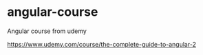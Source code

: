 # angular-course

Angular course from udemy

https://www.udemy.com/course/the-complete-guide-to-angular-2

